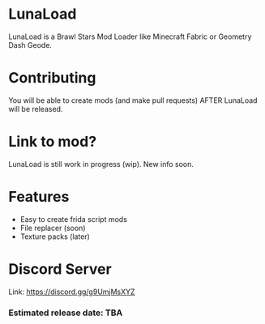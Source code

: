 # LunaLoad
LunaLoad is a Brawl Stars Mod Loader like Minecraft Fabric or Geometry Dash Geode. 

# Contributing
You will be able to create mods (and make pull requests) AFTER LunaLoad will be released.

# Link to mod?
LunaLoad is still work in progress (wip). New info soon.

# Features
- Easy to create frida script mods
- File replacer (soon)
- Texture packs (later)

# Discord Server
Link: https://discord.gg/g9UmjMsXYZ

### Estimated release date: TBA
